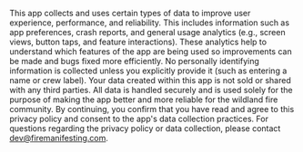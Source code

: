 This app collects and uses certain types of data to improve user experience, performance, and reliability. This includes information such as app preferences, crash reports, and general usage analytics (e.g., screen views, button taps, and feature interactions). These analytics help to understand which features of the app are being used so improvements can be made and bugs fixed more efficiently.
No personally identifying information is collected unless you explicitly provide it (such as entering a name or crew label). Your data created within this app is not sold or shared with any third parties.
All data is handled securely and is used solely for the purpose of making the app better and more reliable for the wildland fire community.
By continuing, you confirm that you have read and agree to this privacy policy and consent to the app's data collection practices.
For questions regarding the privacy policy or data collection, please contact dev@firemanifesting.com.
